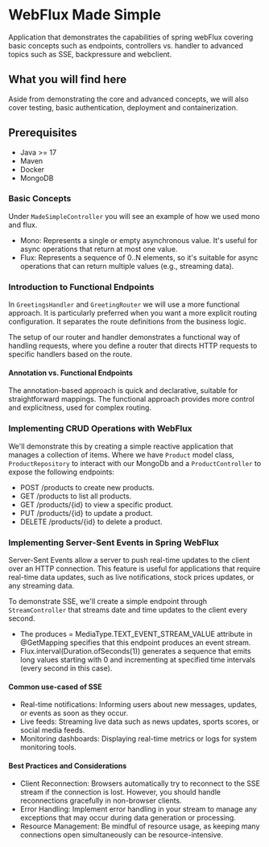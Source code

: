 # WebFlux Made Simple
Application that demonstrates the capabilities of spring webFlux covering basic concepts such as endpoints, controllers vs. handler to advanced topics such as SSE, backpressure and webclient.

## What you will find here
Aside from demonstrating the core and advanced concepts, we will also cover testing, basic authentication, deployment and containerization.


## Prerequisites
- Java >= 17
- Maven
- Docker
- MongoDB

### Basic Concepts
Under `MadeSimpleController` you will see an example of how we used mono and flux.

- Mono: Represents a single or empty asynchronous value. It's useful for async operations that return at most one value.
- Flux: Represents a sequence of 0..N elements, so it's suitable for async operations that can return multiple values (e.g., streaming data).

### Introduction to Functional Endpoints
In ```GreetingsHandler``` and ```GreetingRouter``` we will use a more functional approach. It is particularly preferred when you want a more explicit routing configuration. 
It separates the route definitions from the business logic.

The setup of our router and handler demonstrates a functional way of handling requests, where you define a router that directs HTTP requests to specific handlers based on the route.

#### Annotation vs. Functional Endpoints
The annotation-based approach is quick and declarative, suitable for straightforward mappings. 
The functional approach provides more control and explicitness, used for complex routing.

### Implementing CRUD Operations with WebFlux
We'll demonstrate this by creating a simple reactive application that manages a collection of items.
Where we have ```Product``` model class, ```ProductRepository``` to interact with our MongoDb and a ```ProductController``` to expose the following endpoints:

- POST /products to create new products.
- GET /products to list all products.
- GET /products/{id} to view a specific product.
- PUT /products/{id} to update a product.
- DELETE /products/{id} to delete a product.

### Implementing Server-Sent Events in Spring WebFlux
Server-Sent Events allow a server to push real-time updates to the client over an HTTP connection. This feature is useful for applications that require real-time data updates, such as live notifications, stock prices updates, or any streaming data.

To demonstrate SSE, we'll create a simple endpoint through ```StreamController``` that streams date and time updates to the client every second.

- The produces = MediaType.TEXT_EVENT_STREAM_VALUE attribute in @GetMapping specifies that this endpoint produces an event stream.
- Flux.interval(Duration.ofSeconds(1)) generates a sequence that emits long values starting with 0 and incrementing at specified time intervals (every second in this case).

#### Common use-cased of SSE
- Real-time notifications: Informing users about new messages, updates, or events as soon as they occur.
- Live feeds: Streaming live data such as news updates, sports scores, or social media feeds.
- Monitoring dashboards: Displaying real-time metrics or logs for system monitoring tools.

#### Best Practices and Considerations
- Client Reconnection: Browsers automatically try to reconnect to the SSE stream if the connection is lost. However, you should handle reconnections gracefully in non-browser clients.
- Error Handling: Implement error handling in your stream to manage any exceptions that may occur during data generation or processing.
- Resource Management: Be mindful of resource usage, as keeping many connections open simultaneously can be resource-intensive.
